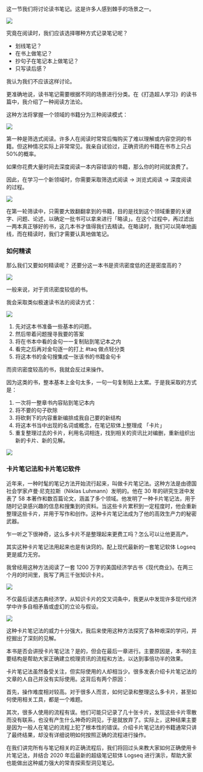 这一节我们将讨论读书笔记。这是许多人感到棘手的场景之一。

![](images/20220908201703.png)

究竟在阅读时，我们应该选择哪种方式记录笔记呢？

* 划线笔记？
* 在书上做笔记？
* 抄句子在笔记本上做笔记？
* 只写读后感？


我认为我们不应该这样讨论。

更准确地说，读书笔记需要根据不同的场景进行分类。在《打造超人学习》的读书篇中，我介绍了一种阅读方法论。

这种方法将掌握一个领域的书籍分为三种阅读模式：

![](images/20220908201812.png)


第一种是筛选式阅读。许多人在阅读时常常后悔购买了难以理解或内容空洞的书籍。但这种情况实际上非常常见。我亲自试验过，正确资讯的书籍在书市上只占50%的概率。

如果你花费大量时间去深度阅读一本内容错误的书籍，那么你的时间就浪费了。

因此，在学习一个新领域时，你需要采取筛选式阅读 -> 浏览式阅读 -> 深度阅读的过程。

![](images/20220908201942.png)

在第一轮筛读中，只需要大致翻翻拿到的书籍，目的是找到这个领域重要的关键字、问题、论述，以确定一批书可以拿来进行「略读」。在这个过程中，再过滤出一两本真正够好的书，这几本书才值得我们去精读。在略读时，我们可以简单地画线，而在精读时，我们才需要认真地做笔记。


### 如何精读

那么我们又要如何精读呢？ 还要分这一本书是资讯密度低的还是密度高的？

![](images/20220908202023.png)

一般来说，对于资讯密度较低的书。

我会采取类似极速读书法的阅读方式：

![](images/20220908202045.png)


1. 先对这本书准备一些基本的问题。
2. 然后带着问题搜寻我要的答案
3. 将在书本中看的金句一一复制贴到笔记本之内
4. 看完之后再对金句逐一的打上 #taq 做点轻分类
5. 将这本书的金句搜集成一张该书的书籍金句卡

而资讯密度较高的书，我就会反过来操作。

因为这类的书，整本基本上金句太多，一句一句复制贴上太累。于是我采取的方式是：

1. 一次将一整章书内容贴到笔记本内
2. 将不要的句子砍除
3. 将砍剩下的内容重新编排成我自己要的新结构
4. 将这本书当中出现的名词或概念，在笔记软体上整理成 「卡片」
5. 重复整理过去的卡片，利用名词相连，找到相关的资讯比对编删，重新组织出新的卡片、新的见解。

![](images/20220908211124.png)


### 卡片笔记法和卡片笔记软件

近年来，一种时髦的笔记方法开始流行起来，叫做卡片笔记法。这种方法是由德国社会学家卢曼·尼克拉斯（Niklas Luhmann）发明的。他在 30 年的研究生涯中发表了 58 本著作和数百篇论文，涵盖了多个领域。他发明了一种卡片笔记法，用于随时记录感兴趣的信息和搜集到的资料。当这些卡片累积到一定程度时，他会重新整理这些卡片，并用于写作和创作。这种卡片笔记法成为了他的高效生产力的秘密武器。

乍一听之下很神奇，这么多卡片不是整理起来更费工吗？怎么可以让他更高产。

其实这种卡片笔记法用起来也是有诀窍的。配上现代最新的一套笔记软体 Logseq 更是威力无穷。

我曾经用这种方法阅读了一套 1200 万字的美国经济学古书《现代商业》。在两三个月的时间里，我写了两三千张知识卡片。

![](images/20220908204152.png)

不仅最后读透古典经济学，从知识卡片的交叉词条中，我更从中发现许多现代经济学中许多自相矛盾或虚幻的立论与假设。

![](images/20220908204047.png)

这种卡片笔记法的威力十分强大，我后来使用这种方法探究了各种艰深的学问，并挖掘出了深刻的见解。

本书是否会讲授卡片笔记法？是的，但会在最后一章进行。主要原因是，本书的主要结构是帮助大家正确建立梳理资讯的流程和方法，以达到事倍功半的效果。

卡片笔记法虽然备受关注，但实际使用的人却相当少。很多发表介绍卡片笔记法的文章的人自己并没有实际使用。这背后有两个原因：

首先，操作难度相对较高。对于很多人而言，如何记录和整理这么多卡片，甚至如何使用相关工具，都是一个难题。

其次，很多人使用的流程有误。他们可能只记录了几十张卡片，发现这些卡片零散而没有联系，也没有产生什么神奇的洞见，于是就放弃了。实际上，这种结果主要是因为一般人在笔记的流程上犯了根本性的错误。介绍卡片笔记法的书籍通常只讲了最终结果，却没有详细说明如何按照正确的流程进行操作。

在我们讲完所有与笔记相关的正确流程后，我们将回过头来教大家如何正确使用卡片笔记法，并结合 2020 年后最新的超级笔记软体 Logseq 进行演示，帮助大家也能做出这种威力强大的常青探索型洞见笔记。
